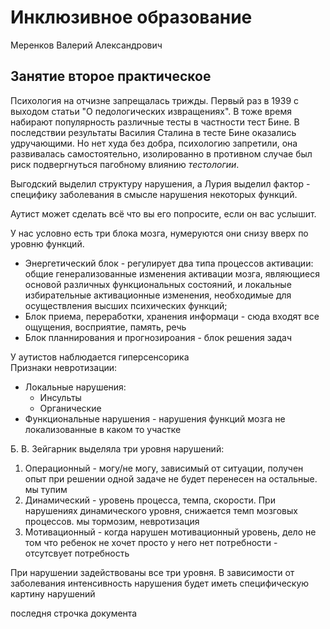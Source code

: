 # Инклюзивное образование

Меренков Валерий Александрович

## Занятие второе практическое

Психология на отчизне запрещалась трижды. Первый раз в 1939 с выходом статьи "О педологических извращениях". В тоже время набирают популярность различные тесты в частности тест Бине. В последствии результаты Василия Сталина в тесте Бине оказались удручающими. Но нет худа без добра, психологию запретили, она развивалась самостоятельно, изолированно в противном случае был риск подвергнуться пагобному влиянию _тестологии_.

Выгодский выделил структуру нарушения, а Лурия выделил фактор - специфику заболевания в смысле нарушения некоторых функций.

Аутист может сделать всё что вы его попросите, если он вас услышит.

У нас условно есть три блока мозга, нумеруются они снизу вверх по уровню функций.

* Энергетический блок - регулирует два типа процессов активации: общие генерализованные изменения активации мозга, являющиеся основой различных функциональных состояний, и локальные избирательные активационные изменения, необходимые для осуществления высших психических функций;
* Блок приема, переработки, хранения информаци - сюда входят все ощущения, восприятие, память, речь
* Блок планнирования и прогнозироания - блок решения задач

У аутистов наблюдается гиперсенсорика  
Признаки невротизации:

* Локальные нарушения:
  * Инсульты
  * Органические
* Функциональные нарушения - нарушения функций мозга не локализованные в каком то участке

Б. В. Зейгарник выделяла три уровня нарушений:

1. Операционный - могу/не могу, зависимый от ситуации, получен опыт при решении одной задаче не будет перенесен на остальные. мы тупим
2. Динамический - уровень процесса, темпа, скорости. При нарушениях динамического уровня, снижается темп мозговых процессов. мы тормозим, невротизация
3. Мотивационный - когда нарушен мотивационный уровень, дело не том что ребенок не хочет просто у него нет потребности - отсутсвует потребность

При нарушении задействованы все три уровня. В зависимости от заболевания интенсивность нарушения будет иметь специфическую картину нарушений

последня строчка документа
